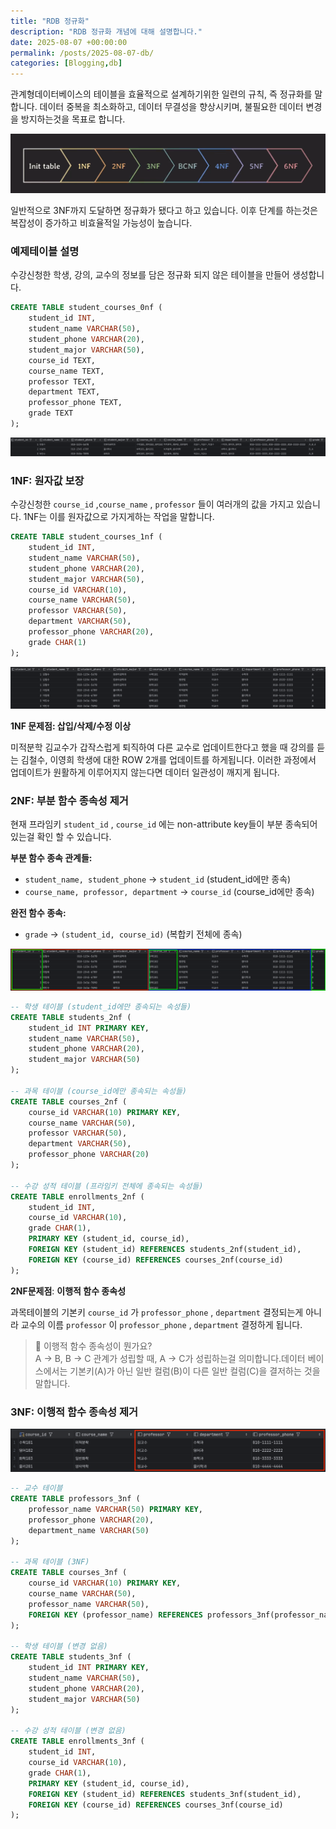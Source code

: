 ```yaml
---
title: "RDB 정규화"
description: "RDB 정규화 개념에 대해 설명합니다."
date: 2025-08-07 +00:00:00
permalink: /posts/2025-08-07-db/
categories: [Blogging,db]
---
```


관계형데이터베이스의 테이블을 효율적으로 설계하기위한 일련의 규칙, 즉 정규화를 말합니다. 데이터 중복을 최소화하고, 데이터 무결성을 향상시키며, 불필요한 데이터 변경을 방지하는것을 목표로 합니다.

![Untitled](/assets/img/db/2025-08-07-db-01.png)

일반적으로 3NF까지 도달하면 정규화가 됐다고 하고 있습니다. 이후 단계를 하는것은 복잡성이 증가하고 비효율적일 가능성이 높습니다.

### 예제테이블 설명

수강신청한 학생, 강의, 교수의 정보를 담은 정규화 되지 않은 테이블을 만들어 생성합니다.

```sql
CREATE TABLE student_courses_0nf (
    student_id INT,
    student_name VARCHAR(50),
    student_phone VARCHAR(20),
    student_major VARCHAR(50),
    course_id TEXT,  
    course_name TEXT,
    professor TEXT,
    department TEXT,
    professor_phone TEXT,
    grade TEXT
);
```

![스크린샷 2025-08-07 오전 10.47.49.png](/assets/img/db/2025-08-07-db-02.png)

### 1NF: 원자값 보장

수강신청한 `course_id` ,`course_name` , `professor` 들이 여러개의 값을 가지고 있습니다. 1NF는 이를 원자값으로 가지게하는 작업을 말합니다.

```sql
CREATE TABLE student_courses_1nf (
    student_id INT,
    student_name VARCHAR(50),
    student_phone VARCHAR(20),
    student_major VARCHAR(50),
    course_id VARCHAR(10),
    course_name VARCHAR(50),
    professor VARCHAR(50),
    department VARCHAR(50),
    professor_phone VARCHAR(20),
    grade CHAR(1)
);
```

![스크린샷 2025-08-07 오전 11.48.54.png](/assets/img/db/2025-08-07-db-03.png)

**1NF 문제점: 삽입/삭제/수정 이상**

미적분학 김교수가 갑작스럽게 퇴직하여 다른 교수로 업데이트한다고 했을 때 강의를 듣는 김철수, 이영희 학생에 대한 ROW 2개를 업데이트를 하게됩니다. 이러한 과정에서 업데이트가 원활하게 이루어지지 않는다면 데이터 일관성이 깨지게 됩니다.

### 2NF: 부분 함수 종속성 제거

현재 프라임키 `student_id` , `course_id` 에는 non-attribute key들이 부분 종속되어 있는걸 확인 할 수 있습니다.

**부분 함수 종속 관계들:**

- `student_name, student_phone` → `student_id` (student_id에만 종속)
- `course_name, professor, department` → `course_id` (course_id에만 종속)

**완전 함수 종속:**

- `grade` → `(student_id, course_id)` (복합키 전체에 종속)

![스크린샷 2025-08-07 오전 11.48.54 (1).png](/assets/img/db/2025-08-07-db-04.png)

```sql
-- 학생 테이블 (student_id에만 종속되는 속성들)
CREATE TABLE students_2nf (
    student_id INT PRIMARY KEY,
    student_name VARCHAR(50),
    student_phone VARCHAR(20),
    student_major VARCHAR(50)
);

-- 과목 테이블 (course_id에만 종속되는 속성들)
CREATE TABLE courses_2nf (
    course_id VARCHAR(10) PRIMARY KEY,
    course_name VARCHAR(50),
    professor VARCHAR(50),
    department VARCHAR(50),
    professor_phone VARCHAR(20)
);

-- 수강 성적 테이블 (프라임키 전체에 종속되는 속성들)
CREATE TABLE enrollments_2nf (
    student_id INT,
    course_id VARCHAR(10),
    grade CHAR(1),
    PRIMARY KEY (student_id, course_id),
    FOREIGN KEY (student_id) REFERENCES students_2nf(student_id),
    FOREIGN KEY (course_id) REFERENCES courses_2nf(course_id)
);
```

**2NF문제점**: **이행적 함수 종속성**

과목테이블의 기본키 `course_id` 가  `professor_phone` , `department` 결정되는게 아니라 교수의 이름 `professor` 이 `professor_phone` , `department` 결정하게 됩니다.

> 🤔 이행적 함수 종속성이 뭔가요?\
> A → B, B → C 관계가 성립할 때, A → C가 성립하는걸 의미합니다.데이터 베이스에서는 기본키(A)가 아닌 일반 컬럼(B)이 다른 일반 컬럼(C)을 결저하는 것을 말합니다.

### 3NF: 이행적 함수 종속성 제거

![스크린샷 2025-08-08 오전 9.48.09.png](/assets/img/db/2025-08-07-db-05.png)

```sql
-- 교수 테이블
CREATE TABLE professors_3nf (
    professor_name VARCHAR(50) PRIMARY KEY,
    professor_phone VARCHAR(20),
    department_name VARCHAR(50)
);

-- 과목 테이블 (3NF)
CREATE TABLE courses_3nf (
    course_id VARCHAR(10) PRIMARY KEY,
    course_name VARCHAR(50),
    professor_name VARCHAR(50),
    FOREIGN KEY (professor_name) REFERENCES professors_3nf(professor_name)
);

-- 학생 테이블 (변경 없음)
CREATE TABLE students_3nf (
    student_id INT PRIMARY KEY,
    student_name VARCHAR(50),
    student_phone VARCHAR(20),
    student_major VARCHAR(50)
);

-- 수강 성적 테이블 (변경 없음)
CREATE TABLE enrollments_3nf (
    student_id INT,
    course_id VARCHAR(10),
    grade CHAR(1),
    PRIMARY KEY (student_id, course_id),
    FOREIGN KEY (student_id) REFERENCES students_3nf(student_id),
    FOREIGN KEY (course_id) REFERENCES courses_3nf(course_id)
);
```
